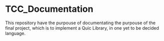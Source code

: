 # TCC_Documentation
This repository have the purpouse of documentating the purpouse of the final project, which is to implement a Quic Library, in one yet to be decided language.
